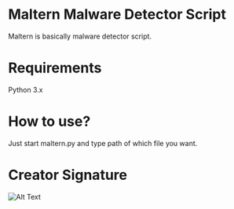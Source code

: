 # Maltern Malware Detector Script
Maltern is basically malware detector script.

# Requirements
Python 3.x

# How to use?
Just start maltern.py and type path of which file you want.

# Creator Signature
![Alt Text](http://emiralanyalioglu.me/signature.gif)
